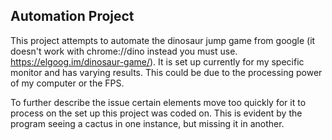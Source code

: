 ## Automation Project

This project attempts to automate the dinosaur jump game from google (it doesn't work with chrome://dino instead you must use. https://elgoog.im/dinosaur-game/). It is set up currently for my specific monitor and has varying results. This could be due to the processing power of my computer or the FPS.

To further describe the issue certain elements move too quickly for it to process on the set up this project was coded on. This is evident by the program seeing a cactus in one instance, but missing it in another.
